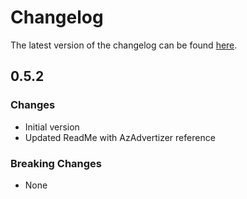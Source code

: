 # Changelog

The latest version of the changelog can be found [here](https://github.com/Azure/bicep-registry-modules/blob/main/avm/res/network/network-manager/CHANGELOG.md).

## 0.5.2

### Changes

- Initial version
- Updated ReadMe with AzAdvertizer reference

### Breaking Changes

- None
